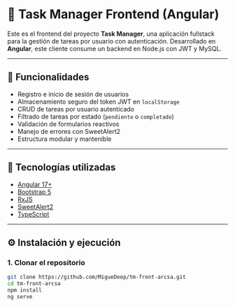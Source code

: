 # 📝 Task Manager Frontend (Angular)

Este es el frontend del proyecto **Task Manager**, una aplicación fullstack para la gestión de tareas por usuario con autenticación. Desarrollado en **Angular**, este cliente consume un backend en Node.js con JWT y MySQL.

---

## 🚀 Funcionalidades

- Registro e inicio de sesión de usuarios
- Almacenamiento seguro del token JWT en `localStorage`
- CRUD de tareas por usuario autenticado
- Filtrado de tareas por estado (`pendiente` o `completado`)
- Validación de formularios reactivos
- Manejo de errores con SweetAlert2
- Estructura modular y mantenible

---

## 🧱 Tecnologías utilizadas

- [Angular 17+](https://angular.io/)
- [Bootstrap 5](https://getbootstrap.com/)
- [RxJS](https://rxjs.dev/)
- [SweetAlert2](https://sweetalert2.github.io/)
- [TypeScript](https://www.typescriptlang.org/)

---

## ⚙️ Instalación y ejecución

### 1. Clonar el repositorio

```bash
git clone https://github.com/MigueDeep/tm-front-arcsa.git
cd tm-front-arcsa
npm install
ng serve


